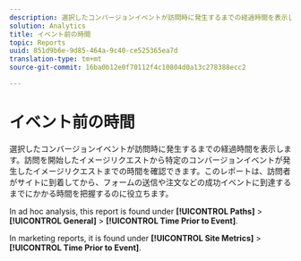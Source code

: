 ```yaml
---
description: 選択したコンバージョンイベントが訪問時に発生するまでの経過時間を表示します。訪問を開始したイメージリクエストから特定のコンバージョンイベントが発生したイメージリクエストまでの時間を確認できます。このレポートは、訪問者がサイトに到着してから、フォームの送信や注文などの成功イベントに到達するまでにかかる時間を把握するのに役立ちます。
solution: Analytics
title: イベント前の時間
topic: Reports
uuid: 851d9b6e-9d85-464a-9c40-ce525365ea7d
translation-type: tm+mt
source-git-commit: 16ba0b12e0f70112f4c10804d0a13c278388ecc2

---
```



# イベント前の時間

選択したコンバージョンイベントが訪問時に発生するまでの経過時間を表示します。訪問を開始したイメージリクエストから特定のコンバージョンイベントが発生したイメージリクエストまでの時間を確認できます。このレポートは、訪問者がサイトに到着してから、フォームの送信や注文などの成功イベントに到達するまでにかかる時間を把握するのに役立ちます。

In ad hoc analysis, this report is found under **[!UICONTROL Paths]** &gt; **[!UICONTROL General]** &gt; **[!UICONTROL Time Prior to Event]**.

In marketing reports, it is found under **[!UICONTROL Site Metrics]** &gt; **[!UICONTROL Time Prior to Event]**.
